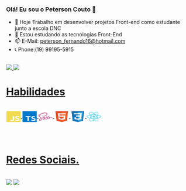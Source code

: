 ### Olá! Eu sou o Peterson Couto 👋

- 🔭 Hoje Trabalho em desenvolver projetos Front-end como estudante junto a escola DNC
- 🌱 Estou estudando as tecnologias Front-End
- 📫 E-Mail: peterson_fernando16@hotmail.com
- 📞 Phone:(19) 99195-5915
<br>
  <div>
    <a href="https://github.com/petersonfernandocouto">
    <img height="180em" src="https://github-readme-stats.vercel.app/api?username=petersonfernandocouto&show_icons=true&theme=transparent&include_all_commits=true&count_private=true"/>
    <img height="180em" src="https://github-readme-stats.vercel.app/api/top-langs/?username=petersonfernandocouto&layout=compact&langs_count=16&theme=transparent"/>
  </div>

  <div style="display: inline_block"> <h1>Habilidades</h1><br>
    <img align="center" alt="Rafa-Js" height="30" width="40" src="https://raw.githubusercontent.com/devicons/devicon/master/icons/javascript/javascript-plain.svg">
    <img align="center" alt="Rafa-Ts" height="30" width="40" src="https://raw.githubusercontent.com/devicons/devicon/master/icons/typescript/typescript-plain.svg">
    <img align="center" alt="Rafa-Sass" height="30" width="40" src="https://raw.githubusercontent.com/devicons/devicon/master/icons/sass/sass-original.svg">
    <img align="center" alt="Rafa-HTML" height="30" width="40" src="https://raw.githubusercontent.com/devicons/devicon/master/icons/html5/html5-original.svg">
    <img align="center" alt="Rafa-CSS" height="30" width="40" src="https://raw.githubusercontent.com/devicons/devicon/master/icons/css3/css3-original.svg">
    <img align="center" alt="Rafa-React" height="30" width="40" src="https://raw.githubusercontent.com/devicons/devicon/master/icons/react/react-original.svg">
  </div>

  ##
  
<br>
  <div><h1>Redes Sociais.</h1><br>
    <a href="https://instagram.com/petersonfernando17" target="_blank"><img src="https://img.shields.io/badge/-Instagram-%23E4405F?style=for-the-badge&logo=instagram&logoColor=white" 
    target="_blank"></a>
    <a href="https://www.linkedin.com/in/peterson-fernando-6b3709133" target="_blank"><img src="https://img.shields.io/badge/-LinkedIn-%230077B5?style=for-the-badge&logo=linkedin&logoColor=white" target="_blank"></a> 
  </div>
 
